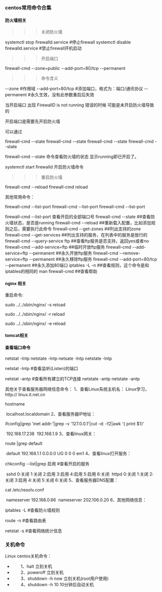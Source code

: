### centos常用命令合集

#### 防火墙相关

>>>关闭防火墙



systemctl stop firewalld.service            #停止firewall
systemctl disable firewalld.service        #禁止firewall开机启动

>>>开启端口



firewall-cmd --zone=public --add-port=80/tcp --permanent

> > > 命令含义

--zone #作用域
--add-port=80/tcp #添加端口，格式为：端口/通讯协议
--permanent #永久生效，没有此参数重启后失效 

当开启端口 出现 FirewallD is not running 错误的时候  可能是未开启防火墙导致的  

开启端口是需要先开启防火墙   

可以通过

firewall-cmd --state firewall-cmd --state firewall-cmd --state firewall-cmd --state

 firewall-cmd --state 命令查看防火墙的状态  显示running即已开启了。 

systemctl start firewalld  开启防火墙命令 

>>>重启防火墙

firewall-cmd --reload  firewall-cmd reload

其他常用命令：

firewall-cmd --list-port firewall-cmd --list-port firewall-cmd --list-port

firewall-cmd --list-port                    查看开启的全部端口号
firewall-cmd --state                          ##查看防火墙状态，是否是running
firewall-cmd --reload                          ##重新载入配置，比如添加规则之后，需要执行此命令
firewall-cmd --get-zones                      ##列出支持的zone
firewall-cmd --get-services                    ##列出支持的服务，在列表中的服务是放行的
firewall-cmd --query-service ftp              ##查看ftp服务是否支持，返回yes或者no
firewall-cmd --add-service=ftp                ##临时开放ftp服务
firewall-cmd --add-service=ftp --permanent    ##永久开放ftp服务
firewall-cmd --remove-service=ftp --permanent  ##永久移除ftp服务
firewall-cmd --add-port=80/tcp --permanent    ##永久添加80端口 
iptables -L -n                                ##查看规则，这个命令是和iptables的相同的
man firewall-cmd                              ##查看帮助

#### nginx 相关

重启命令:

sudo ../../sbin/nginx/ -s reload

sudo ../../sbin/nginx/ -r reload

sudo ../../sbin/nginx/ -e reload

#### tomcat相关

#### 查看端口命令

netstat -lntp netstate -lntp netsate -lntp  netstate -lntp

netstat -lntp #查看监听(Listen)的端口

netstat -antp #查看所有建立的TCP连接   netstate -antp netstate -antp

其他关于查看服务器网络信息命令：
1、查看Linux系统主机名： Linux学习，http:// linux.it.net.cn

   hostname

​    localhost.localdomain
2、查看服务器IP地址：

ifconfig|grep 'inet addr:'|grep -v '127.0.0.1'|cut -d: -f2|awk '{ print $1}'

​    192.168.17.238
​    192.168.1.9
3、查看linux网关：

route |grep default

​    default 192.168.1.1 0.0.0.0 UG 0 0 0 em1
4、查看linux打开服务：

chkconfig --list|grep 启用 #查看开启的服务

​    sshd 0:关闭 1:关闭 2:启用 3:启用 4:启用 5:启用 6:关闭
​    httpd 0:关闭 1:关闭 2:关闭 3:启用 4:关闭 5:关闭 6:关闭
5、查看服务器DNS配置：

cat /etc/resolv.conf

​    nameserver 192.168.0.66
​    nameserver 202.106.0.20
6、其他网络信息：

iptables -L #查看防火墙规则

route -n #查看路由表

netstat -s #查看网络统计信息



### 关机命令

Linux centos关机命令：

- 　　1、halt 立刻关机
- 　　2、poweroff 立刻关机
- 　　3、shutdown -h now 立刻关机(root用户使用)
- 　　4、shutdown -h 10 10分钟后自动关机

